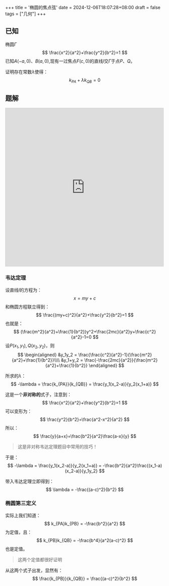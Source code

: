 +++
title = '椭圆的焦点弦'
date = 2024-12-06T18:07:28+08:00
draft = false
tags = ["几何"]
+++

## 已知
椭圆$\Gamma$
$$
\frac{x^2}{a^2}+\frac{y^2}{b^2}=1
$$
已知$A(-a,0)$、$B(a,0)$,现有一过焦点$F(c,0)$的直线$l$交$\Gamma$于点$P$、$Q$。

证明存在常数$\lambda$使得：
$$
k_{PA}+\lambda k_{QB}=0
$$
<!--more-->

## 题解

<iframe src="https://www.desmos.com/calculator/pr6h5w80uc?embed" width="500" height="500" style="border: 1px solid #ccc" frameborder=0></iframe>

### 韦达定理
设直线$l$的方程为：
$$
x=my+c
$$
和椭圆方程联立得到：
$$
\frac{(my+c)^2}{a^2}+\frac{y^2}{b^2}=1
$$
也就是：
$$
(\frac{m^2}{a^2}+\frac{1}{b^2})y^2+\frac{2mc}{a^2}y+\frac{c^2}{a^2}-1=0
$$
设$P(x_1,y_1),Q(x_2,y_2)$，则
$$
\begin{aligned}
&y_1y_2 = \frac{\frac{c^2}{a^2}-1}{\frac{m^2}{a^2}+\frac{1}{b^2}}\\\\
&y_1+y_2 = \frac{-\frac{2mc}{a^2}}{\frac{m^2}{a^2}+\frac{1}{b^2}}
\end{aligned}
$$

所求的$\lambda$：
$$
-\lambda = \frac{k_{PA}}{k_{QB}} = \frac{y_1(x_2-a)}{y_2(x_1+a)}
$$

这是一个**非对称的**式子，注意到：
$$
\frac{x^2}{a^2}+\frac{y^2}{b^2}=1
$$
可以变形为：
$$
\frac{y^2}{b^2}=\frac{a^2-x^2}{a^2}
$$
所以：
$$
\frac{y}{a+x}=\frac{b^2}{a^2}\frac{a-x}{y}
$$
> 这是非对称韦达定理题目中常用的技巧！

于是：
$$
-\lambda = \frac{y_1(x_2-a)}{y_2(x_1+a)} = -\frac{b^2}{a^2}\frac{(x_1-a)(x_2-a)}{y_1y_2}
$$

带入韦达定理立即得到：
$$
\lambda = -\frac{(a-c)^2}{b^2}
$$

### 椭圆第三定义
实际上我们知道：
$$
k_{PA}k_{PB} = -\frac{b^2}{a^2}
$$
为定值，且：
$$
k_{PB}k_{QB} = -\frac{b^4}{a^2(a-c)^2}
$$
也是定值。
> 这两个定值都很好证明

从这两个式子出发，显然有：
$$
\frac{k_{PB}}{k_{QB}} = \frac{(a-c)^2}{b^2}
$$